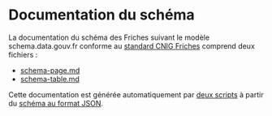 # Documentation du schéma
La documentation du schéma des Friches suivant le modèle schema.data.gouv.fr conforme au [standard CNIG Friches](https://github.com/cnigfr/Friches/tree/main/standard) comprend deux fichiers :
- [schema-page.md](https://github.com/cnigfr/Friches/blob/main/schema/documentation/schema-page.md)
- [schema-table.md](https://github.com/cnigfr/Friches/blob/main/schema/documentation/schema-table.md)

Cette documentation est générée automatiquement par [deux scripts](https://github.com/cnigfr/Friches/tree/main/schema/scripts) à partir du [schéma au format JSON](https://github.com/cnigfr/Friches/tree/main/schema/scripts).
